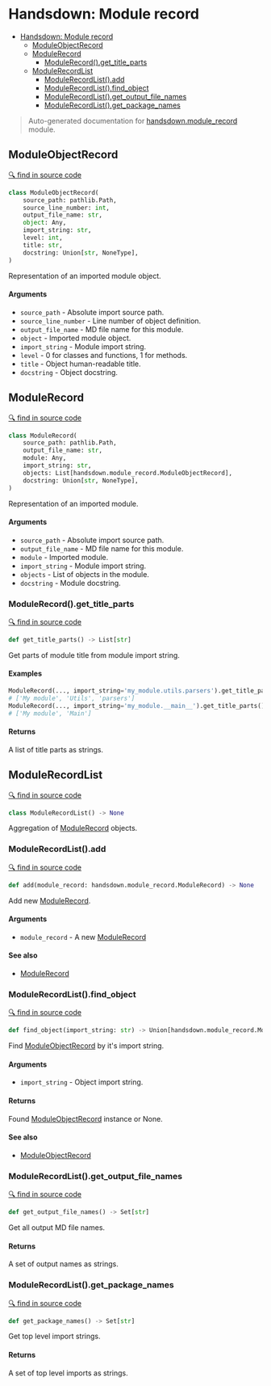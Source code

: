 # Handsdown: Module record

- [Handsdown: Module record](#handsdown-module-record)
  - [ModuleObjectRecord](#moduleobjectrecord)
  - [ModuleRecord](#modulerecord)
    - [ModuleRecord().get_title_parts](#modulerecordget_title_parts)
  - [ModuleRecordList](#modulerecordlist)
    - [ModuleRecordList().add](#modulerecordlistadd)
    - [ModuleRecordList().find_object](#modulerecordlistfind_object)
    - [ModuleRecordList().get_output_file_names](#modulerecordlistget_output_file_names)
    - [ModuleRecordList().get_package_names](#modulerecordlistget_package_names)

> Auto-generated documentation for [handsdown.module_record](../handsdown/module_record.py) module.

## ModuleObjectRecord

[🔍 find in source code](../handsdown/module_record.py#L7)

```python
class ModuleObjectRecord(
    source_path: pathlib.Path,
    source_line_number: int,
    output_file_name: str,
    object: Any,
    import_string: str,
    level: int,
    title: str,
    docstring: Union[str, NoneType],
)
```

Representation of an imported module object.

#### Arguments

- `source_path` - Absolute import source path.
- `source_line_number` - Line number of object definition.
- `output_file_name` - MD file name for this module.
- `object` - Imported module object.
- `import_string` - Module import string.
- `level` - 0 for classes and functions, 1 for methods.
- `title` - Object human-readable title.
- `docstring` - Object docstring.

## ModuleRecord

[🔍 find in source code](../handsdown/module_record.py#L33)

```python
class ModuleRecord(
    source_path: pathlib.Path,
    output_file_name: str,
    module: Any,
    import_string: str,
    objects: List[handsdown.module_record.ModuleObjectRecord],
    docstring: Union[str, NoneType],
)
```

Representation of an imported module.

#### Arguments

- `source_path` - Absolute import source path.
- `output_file_name` - MD file name for this module.
- `module` - Imported module.
- `import_string` - Module import string.
- `objects` - List of objects in the module.
- `docstring` - Module docstring.

### ModuleRecord().get_title_parts

[🔍 find in source code](../handsdown/module_record.py#L53)

```python
def get_title_parts() -> List[str]
```

Get parts of module title from module import string.

#### Examples

```python
ModuleRecord(..., import_string='my_module.utils.parsers').get_title_parts()
# ['My module', 'Utils', 'parsers']
ModuleRecord(..., import_string='my_module.__main__').get_title_parts()
# ['My module', 'Main']
```

#### Returns

A list of title parts as strings.

## ModuleRecordList

[🔍 find in source code](../handsdown/module_record.py#L73)

```python
class ModuleRecordList() -> None
```

Aggregation of [ModuleRecord](#modulerecord) objects.

### ModuleRecordList().add

[🔍 find in source code](../handsdown/module_record.py#L112)

```python
def add(module_record: handsdown.module_record.ModuleRecord) -> None
```

Add new [ModuleRecord](#modulerecord).

#### Arguments

- `module_record` - A new [ModuleRecord](#modulerecord)

#### See also

- [ModuleRecord](#modulerecord)

### ModuleRecordList().find_object

[🔍 find in source code](../handsdown/module_record.py#L82)

```python
def find_object(import_string: str) -> Union[handsdown.module_record.ModuleObjectRecord, NoneType]
```

Find [ModuleObjectRecord](#moduleobjectrecord) by it's import string.

#### Arguments

- `import_string` - Object import string.

#### Returns

Found [ModuleObjectRecord](#moduleobjectrecord) instance or None.

#### See also

- [ModuleObjectRecord](#moduleobjectrecord)

### ModuleRecordList().get_output_file_names

[🔍 find in source code](../handsdown/module_record.py#L94)

```python
def get_output_file_names() -> Set[str]
```

Get all output MD file names.

#### Returns

A set of output names as strings.

### ModuleRecordList().get_package_names

[🔍 find in source code](../handsdown/module_record.py#L103)

```python
def get_package_names() -> Set[str]
```

Get top level import strings.

#### Returns

A set of top level imports as strings.
